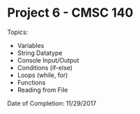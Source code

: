 # Project 6 - CMSC 140
Topics:
- Variables
- String Datatype
- Console Input/Output
- Conditions (if-else)
- Loops (while, for)
- Functions
- Reading from File

Date of Completion: 11/29/2017
